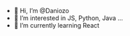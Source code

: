 - 👋 Hi, I’m @Daniozo
- 👀 I’m interested in JS, Python, Java ...
- 🌱 I’m currently learning React

<!---
I don't have anything interesting to say at the moment, but it's coming. Right now I'm learning. Alright, I'm going back...
--->
